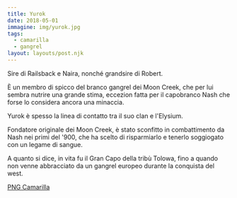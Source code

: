 ```yaml
---
title: Yurok
date: 2018-05-01
immagine: img/yurok.jpg
tags:
  - camarilla
  - gangrel
layout: layouts/post.njk
---
```


Sire di Railsback e Naira, nonché grandsire di Robert.

È un membro di spicco del branco gangrel dei Moon Creek, che per lui sembra nutrire una grande stima, eccezion fatta per il capobranco Nash che forse lo considera ancora una minaccia.

Yurok è spesso la linea di contatto tra il suo clan e l'Elysium.

Fondatore originale dei Moon Creek, è stato sconfitto in combattimento da Nash nei primi del '900, che ha scelto di risparmiarlo e tenerlo soggiogato con un legame di sangue.

A quanto si dice, in vita fu il Gran Capo della tribù Tolowa, fino a quando non venne abbracciato da un gangrel europeo durante la conquista del west.

<a href="http://xabacadabra.com/cursed-legacy/png-camarilla.html" class="button back">PNG Camarilla</a>